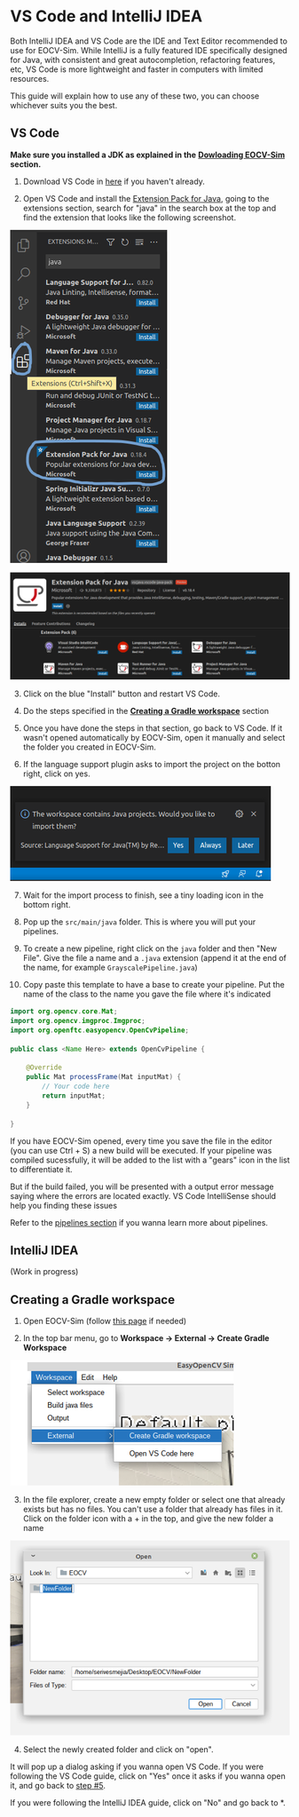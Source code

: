 # VS Code and IntelliJ IDEA

Both IntelliJ IDEA and VS Code are the IDE and Text Editor recommended to use for EOCV-Sim. While IntelliJ is a fully featured IDE specifically designed for Java, with consistent and great autocompletion, refactoring features, etc, VS Code is more lightweight and faster in computers with limited resources.

This guide will explain how to use any of these two, you can choose whichever suits you the best.

## VS Code

**Make sure you installed a JDK as explained in the** [**Dowloading EOCV-Sim**](../basics/downloading-eocv-sim.md) **section.**

1. Download VS Code in [here](https://code.visualstudio.com) if you haven't already.

2. Open VS Code and install the [Extension Pack for Java](https://marketplace.visualstudio.com/items?itemName=vscjava.vscode-java-pack), going to the extensions section, search for "java" in the search box at the top and find the extension that looks like the following screenshot.

![](../.gitbook/assets/extension-tab.png)

![](../.gitbook/assets/java-extension-pack.png)

3. Click on the blue "Install" button and restart VS Code.

4. Do the steps specified in the [**Creating a Gradle workspace**](vscode-and-intellij.md#creating-a-gradle-workspace) section

5. Once you have done the steps in that section, go back to VS Code. If it wasn't  opened automatically by EOCV-Sim, open it manually and select the folder you created in EOCV-Sim.

6.  If the language support plugin asks to import the project on the botton right, click on yes.

![](../.gitbook/assets/screenshot_vscode_javaproject.png)

7. Wait for the import process to finish, see a tiny loading icon in the bottom right.

8. Pop up the `src/main/java` folder. This is where you will put your pipelines.

9. To create a new pipeline, right click on the `java` folder and then "New File". Give the file a name and a `.java` extension \(append it at the end of the name, for example `GrayscalePipeline.java`\)

10. Copy paste this template to have a base to create your pipeline. Put the name of the class to the name you gave the file where it's indicated

```java
import org.opencv.core.Mat;
import org.opencv.imgproc.Imgproc;
import org.openftc.easyopencv.OpenCvPipeline;

public class <Name Here> extends OpenCvPipeline {

    @Override
    public Mat processFrame(Mat inputMat) {
        // Your code here
        return inputMat;
    }
    
}
```

If you have EOCV-Sim opened, every time you save the file in the editor \(you can use Ctrl + S\) a new build will be executed. If your pipeline was compiled sucessfully, it will be added to the list with a "gears" icon in the list to differentiate it.

But if the build failed, you will be presented with a output error message saying where the errors are located exactly. VS Code IntelliSense should help you finding these issues

Refer to the [pipelines section](../pipelines.md) if you wanna learn more about pipelines.

## IntelliJ IDEA

\(Work in progress\)

## Creating a Gradle workspace

1. Open EOCV-Sim \(follow [this page](../basics/downloading-eocv-sim.md#running-eocv-sim) if needed\)

2. In the top bar menu, go to **Workspace -&gt; External -&gt; Create Gradle Workspace**

![](../.gitbook/assets/create-gradle-workspace.png)

3. In the file explorer, create a new empty folder or select one that already exists but has no files. You can't use a folder that already has files in it. Click on the folder icon with a + in the top, and give the new folder a name

![](../.gitbook/assets/create-folder-screenshot.png)

4. Select the newly created folder and click on "open". 

It will pop up a dialog asking if you wanna open VS Code. If you were following the VS Code guide, click on "Yes" once it asks if you wanna open it, and go back to [step \#5](vscode-and-intellij.md#vs-code). 

If you were following the IntelliJ IDEA guide, click on "No" and go back to \*.


